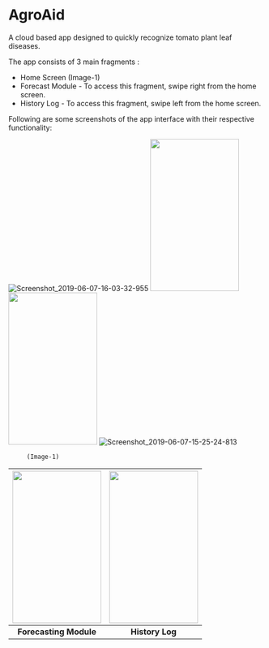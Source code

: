 # AgroAid

A cloud based app designed to quickly recognize tomato plant leaf diseases.

The app consists of 3 main fragments :

- Home Screen (Image-1)
- Forecast Module - To access this fragment, swipe right from the home screen.
- History Log - To access this fragment, swipe left from the home screen.


Following are some screenshots of the app interface with their respective functionality:


![Screenshot_2019-06-07-16-03-32-955](https://user-images.githubusercontent.com/22832487/69253889-5f219080-0bdb-11ea-9787-29eb0167c5e8.jpeg)
  <img src="https://user-images.githubusercontent.com/22832487/71582871-fad6e280-2b31-11ea-87c1-738372b33598.jpeg" width="175" height="300">
      <img src="https://user-images.githubusercontent.com/22832487/71582963-7042b300-2b32-11ea-8a43-fb97415d4ea7.jpeg" width="175" height="300">
      ![Screenshot_2019-06-07-15-25-24-813](https://user-images.githubusercontent.com/22832487/69253887-5e88fa00-0bdb-11ea-8189-a7221373c517.jpeg)
  
   
         (Image-1)




|<img src="https://user-images.githubusercontent.com/22832487/71579965-c9a3e580-2b24-11ea-867a-58f1fae8fe3f.jpeg" width="175" height="300">|<img src="https://user-images.githubusercontent.com/22832487/71581817-1d1a3180-2b2d-11ea-8541-a2915ad782b2.jpeg" width="175" height="300">|
|:---:|:---:| 
| **Forecasting Module** |**History Log** |

